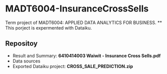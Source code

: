 # MADT6004-InsuranceCrossSells
Term project of MADT6004: APPLIED DATA ANALYTICS FOR BUSINESS.
** This porject is expermented with Dataiku.

## Repositoy
- Result and Summary: **6410414003 Waiwit - Insurance Cross Sells.pdf**
- Data sources
- Exported Dataiku project: **CROSS_SALE_PREDICTION.zip**
